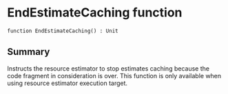 # EndEstimateCaching function

`function EndEstimateCaching() : Unit`

## Summary
Instructs the resource estimator to stop estimates caching
because the code fragment in consideration is over. This function
is only available when using resource estimator execution target.
